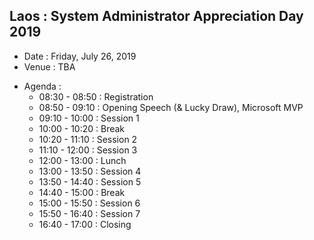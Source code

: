 ## Laos : System Administrator Appreciation Day 2019
+ Date : Friday, July 26, 2019
+ Venue : TBA
- Agenda : 
  - 08:30 - 08:50 : Registration
  - 08:50 - 09:10 : Opening Speech (& Lucky Draw), Microsoft MVP
  - 09:10 - 10:00 : Session 1
  - 10:00 - 10:20 : Break
  - 10:20 - 11:10 : Session 2
  - 11:10 - 12:00 : Session 3
  - 12:00 - 13:00 : Lunch
  - 13:00 - 13:50 : Session 4
  - 13:50 - 14:40 : Session 5
  - 14:40 - 15:00 : Break
  - 15:00 - 15:50 : Session 6
  - 15:50 - 16:40 : Session 7
  - 16:40 - 17:00 : Closing